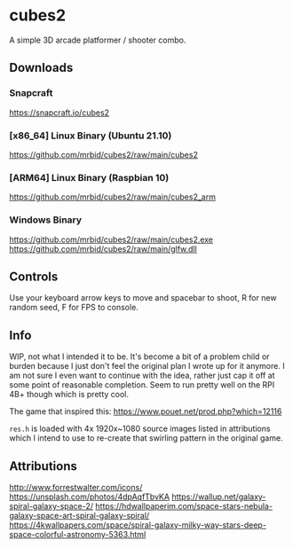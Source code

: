 # cubes2
A simple 3D arcade platformer / shooter combo.

## Downloads

### Snapcraft
https://snapcraft.io/cubes2

### [x86_64] Linux Binary (Ubuntu 21.10)
https://github.com/mrbid/cubes2/raw/main/cubes2

### [ARM64] Linux Binary (Raspbian 10)
https://github.com/mrbid/cubes2/raw/main/cubes2_arm

### Windows Binary
https://github.com/mrbid/cubes2/raw/main/cubes2.exe<br>
https://github.com/mrbid/cubes2/raw/main/glfw.dll

## Controls

Use your keyboard arrow keys to move and spacebar to shoot, R for new random seed, F for FPS to console.

## Info

WIP, not what I intended it to be. It's become a bit of a problem child or burden because I just don't feel the original plan I wrote up for it anymore. I am not sure I even want to continue with the idea, rather just cap it off at some point of reasonable completion. Seem to run pretty well on the RPI 4B+ though which is pretty cool.

The game that inspired this: https://www.pouet.net/prod.php?which=12116

`res.h` is loaded with 4x 1920x~1080 source images listed in attributions which I intend to use
to re-create that swirling pattern in the original game.

## Attributions
http://www.forrestwalter.com/icons/
https://unsplash.com/photos/4dpAqfTbvKA
https://wallup.net/galaxy-spiral-galaxy-space-2/
https://hdwallpaperim.com/space-stars-nebula-galaxy-space-art-spiral-galaxy-spiral/
https://4kwallpapers.com/space/spiral-galaxy-milky-way-stars-deep-space-colorful-astronomy-5363.html
